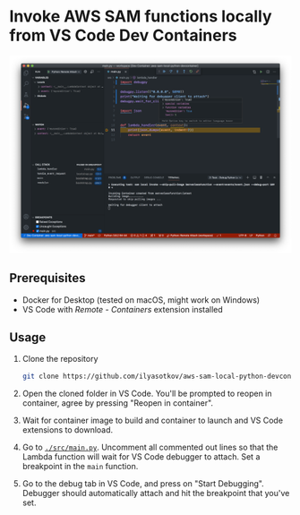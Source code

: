 # Invoke AWS SAM functions locally from VS Code Dev Containers

![Debug Tab UI in VS Code](assets/screenshot.png)

## Prerequisites

- Docker for Desktop (tested on macOS, might work on Windows)
- VS Code with *Remote - Containers* extension installed

## Usage

1. Clone the repository
    ```sh
    git clone https://github.com/ilyasotkov/aws-sam-local-python-devcontainer.git
    ```

2. Open the cloned folder in VS Code. You'll be prompted to reopen in container, agree by pressing "Reopen in container".
3. Wait for container image to build and container to launch and VS Code extensions to download.
4. Go to [`./src/main.py`](https://github.com/ilyasotkov/aws-sam-local-python-devcontainer/blob/main/src/main.py). Uncomment all commented out lines so that the Lambda function will wait for VS Code debugger to attach. Set a breakpoint in the `main` function.
5. Go to the debug tab in VS Code, and press on "Start Debugging". Debugger should automatically attach and hit the breakpoint that you've set.
